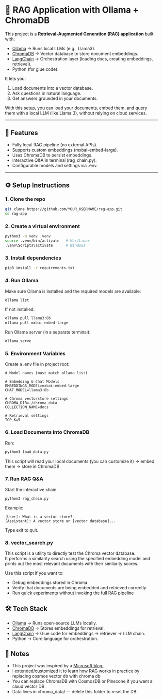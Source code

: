 # 🧠 RAG Application with Ollama + ChromaDB

This project is a **Retrieval-Augmented Generation (RAG) application** built with:
- [Ollama](https://ollama.ai/) → Runs local LLMs (e.g., Llama3).
- [ChromaDB](https://www.trychroma.com/) → Vector database to store document embeddings.
- [LangChain](https://www.langchain.com/) → Orchestration layer (loading docs, creating embeddings, retrieval).
- Python (for glue code).

It lets you:
1. Load documents into a vector database.
2. Ask questions in natural language.
3. Get answers grounded in your documents.

With this setup, you can load your documents, embed them, and query them with a local LLM (like Llama 3), without relying on cloud services.

---

## 🚀 Features

- Fully local RAG pipeline (no external APIs).
- Supports custom embeddings (mxbai-embed-large).
- Uses ChromaDB to persist embeddings.
- Interactive Q&A in terminal (rag_chain.py).
- Configurable models and settings via .env.

---

## ⚙️ Setup Instructions

### 1. Clone the repo
```bash
git clone https://github.com/YOUR_USERNAME/rag-app.git
cd rag-app
```

### 2. Create a virtual environment
```bash
python3 -m venv .venv
source .venv/bin/activate   # Mac/Linux
.venv\Scripts\activate      # Windows
```

### 3. Install dependencies
```bash
pip3 install -r requirements.txt
```

### 4. Run Ollama
Make sure Ollama is installed and the required models are available:
```bash
ollama list
```

If not installed:
```bash
ollama pull llama3:8b
ollama pull mxbai-embed-large
```

Run Ollama server (in a separate terminal):
```bash
ollama serve
```

### 5. Environment Variables

Create a .env file in project root:
```env
# Model names (must match ollama list)

# Embedding & Chat Models
EMBEDDINGS_MODEL=mxbai-embed-large
CHAT_MODEL=llama3:8b

# Chroma vectorstore settings
CHROMA_DIR=./chroma_data
COLLECTION_NAME=docs

# Retrieval settings
TOP_K=5
```

### 6. Load Documents into ChromaDB
Run:
```bash
python3 load_data.py
```
This script will read your local documents (you can customize it) → embed them → store in ChromaDB.

### 7. Run RAG Q&A
Start the interactive chain:
```bash
python3 rag_chain.py
```
Example:
```
[User]: What is a vector store?
[Assistant]: A vector store or [vector database]...
```
Type exit to quit.

### 8. vector_search.py
This script is a utility to directly test the Chroma vector database.  
It performs a similarity search using the specified embedding model and prints out the most relevant documents with their similarity scores.  

Use this script if you want to:
- Debug embeddings stored in Chroma
- Verify that documents are being embedded and retrieved correctly
- Run quick experiments without invoking the full RAG pipeline

## 🛠️ Tech Stack

- [Ollama](https://ollama.ai/) → Runs open-source LLMs locally.
- [ChromaDB](https://www.trychroma.com/) → Stores embeddings for retrieval.
- [LangChain](https://www.langchain.com/) → Glue code for embeddings → retriever → LLM chain.
- Python → Core language for orchestration.

## 📌 Notes

- This project was inspired by a [Microsoft blog.](https://devblogs.microsoft.com/cosmosdb/build-a-rag-application-with-langchain-and-local-llms-powered-by-ollama/)
- I extended/customized it to learn how RAG works in practice by replacing cosmos vector db with chroma db
- You can replace ChromaDB with CosmosDB or Pinecone if you want a cloud vector DB.
- Data lives in chroma_data/ — delete this folder to reset the DB.

